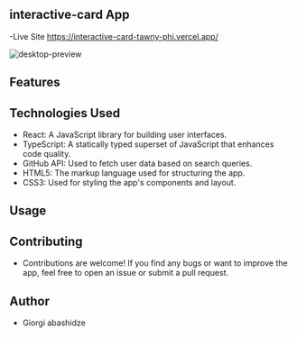 
## interactive-card App

-Live Site https://interactive-card-tawny-phi.vercel.app/


![desktop-preview](https://github.com/Abashidzeofficial/interactive-card/assets/114133338/09784fb2-1588-45c7-ab72-84d04a753755)



## Features



## Technologies Used
 - React: A JavaScript library for building user interfaces.
 - TypeScript: A statically typed superset of JavaScript that enhances code quality.
 - GitHub API: Used to fetch user data based on search queries.
 - HTML5: The markup language used for structuring the app.
 - CSS3: Used for styling the app's components and layout.
   
## Usage

  
## Contributing
 - Contributions are welcome! If you find any bugs or want to improve the app, feel free to open an issue or submit a pull request.

## Author
- Giorgi abashidze
